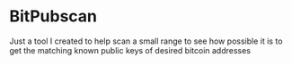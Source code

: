 # BitPubscan
Just a tool I created to help scan a small range to see how possible it is to get the matching known public keys of desired bitcoin addresses

